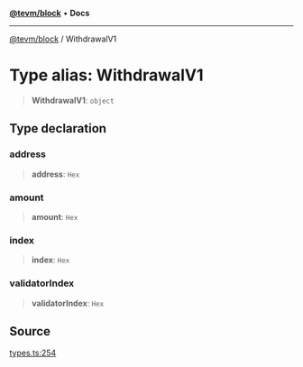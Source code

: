 [**@tevm/block**](../README.md) • **Docs**

***

[@tevm/block](../globals.md) / WithdrawalV1

# Type alias: WithdrawalV1

> **WithdrawalV1**: `object`

## Type declaration

### address

> **address**: `Hex`

### amount

> **amount**: `Hex`

### index

> **index**: `Hex`

### validatorIndex

> **validatorIndex**: `Hex`

## Source

[types.ts:254](https://github.com/evmts/tevm-monorepo/blob/main/packages/block/src/types.ts#L254)

